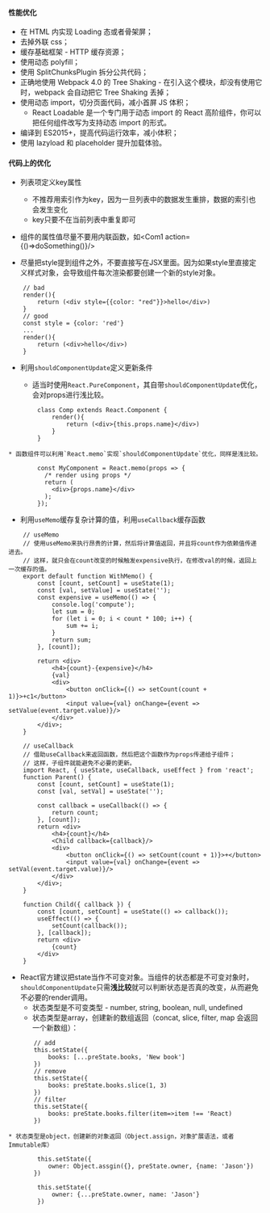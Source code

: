 #### 性能优化

* 在 HTML 内实现 Loading 态或者骨架屏；
* 去掉外联 css；
* 缓存基础框架 - HTTP 缓存资源；
* 使用动态 polyfill；
* 使用 SplitChunksPlugin 拆分公共代码；
* 正确地使用 Webpack 4.0 的 Tree Shaking - 在引入这个模块，却没有使用它时，webpack 会自动把它 Tree Shaking 丢掉；
* 使用动态 import，切分页面代码，减小首屏 JS 体积；
    * React Loadable 是一个专门用于动态 import 的 React 高阶组件，你可以把任何组件改写为支持动态 import 的形式。
* 编译到 ES2015+，提高代码运行效率，减小体积；
* 使用 lazyload 和 placeholder 提升加载体验。


#### 代码上的优化

* 列表项定义key属性
    * 不推荐用索引作为key，因为一旦列表中的数据发生重排，数据的索引也会发生变化
    * key只要不在当前列表中重复即可
    
* 组件的属性值尽量不要用内联函数，如<Com1 action={()=>doSomething()}/>

* 尽量把style提到组件之外，不要直接写在JSX里面。因为如果style里直接定义样式对象，会导致组件每次渲染都要创建一个新的style对象。

```
    // bad
    render(){
    	return (<div style={{color: "red"}}>hello</div>)
    }
    // good
    const style = {color: 'red'}
    ...
    render(){
    	return (<div>hello</div>)
    }
```

* 利用`shouldComponentUpdate`定义更新条件

    * 适当时使用`React.PureComponent`，其自带`shouldComponentUpdate`优化，会对props进行浅比较。

```
        class Comp extends React.Component {
         	render(){
        		return (<div>{this.props.name}</div>)
        	}
        }
```

    * 函数组件可以利用`React.memo`实现`shouldComponentUpdate`优化，同样是浅比较。

```
        const MyComponent = React.memo(props => {
          /* render using props */
          return (
            <div>{props.name}</div>
          );
        });
```

* 利用`useMemo`缓存复杂计算的值，利用`useCallback`缓存函数

```
    // useMemo
    // 使用useMemo来执行昂贵的计算，然后将计算值返回，并且将count作为依赖值传递进去。
    // 这样，就只会在count改变的时候触发expensive执行，在修改val的时候，返回上一次缓存的值。
    export default function WithMemo() {
        const [count, setCount] = useState(1);
        const [val, setValue] = useState('');
        const expensive = useMemo(() => {
            console.log('compute');
            let sum = 0;
            for (let i = 0; i < count * 100; i++) {
                sum += i;
            }
            return sum;
        }, [count]);
    
        return <div>
            <h4>{count}-{expensive}</h4>
            {val}
            <div>
                <button onClick={() => setCount(count + 1)}>+c1</button>
                <input value={val} onChange={event => setValue(event.target.value)}/>
            </div>
        </div>;
    }
    
    // useCallback
    // 借助useCallback来返回函数，然后把这个函数作为props传递给子组件；
    // 这样，子组件就能避免不必要的更新。
    import React, { useState, useCallback, useEffect } from 'react';
    function Parent() {
        const [count, setCount] = useState(1);
        const [val, setVal] = useState('');
    
        const callback = useCallback(() => {
            return count;
        }, [count]);
        return <div>
            <h4>{count}</h4>
            <Child callback={callback}/>
            <div>
                <button onClick={() => setCount(count + 1)}>+</button>
                <input value={val} onChange={event => setVal(event.target.value)}/>
            </div>
        </div>;
    }
    
    function Child({ callback }) {
        const [count, setCount] = useState(() => callback());
        useEffect(() => {
            setCount(callback());
        }, [callback]);
        return <div>
            {count}
        </div>
    }
```

* React官方建议把state当作不可变对象。当组件的状态都是不可变对象时，`shouldComponentUpdate`只需**浅比较**就可以判断状态是否真的改变，从而避免不必要的render调用。
    * 状态类型是不可变类型 - number, string, boolean, null, undefined
    * 状态类型是array，创建新的数组返回（concat, slice, filter, map 会返回一个新数组）：
       
```
       // add
       this.setState({
           books: [...preState.books, 'New book']
       })
       // remove
       this.setState({
           books: preState.books.slice(1, 3)
       })
       // filter
       this.setState({
           books: preState.books.filter(item=>item !== 'React)
       })
```
    * 状态类型是object，创建新的对象返回（Object.assign，对象扩展语法，或者Immutable库）
```
        this.setState({
           owner: Object.assgin({}, preState.owner, {name: 'Jason'})
       })

        this.setState({
            owner: {...preState.owner, name: 'Jason'}
        })
```
    